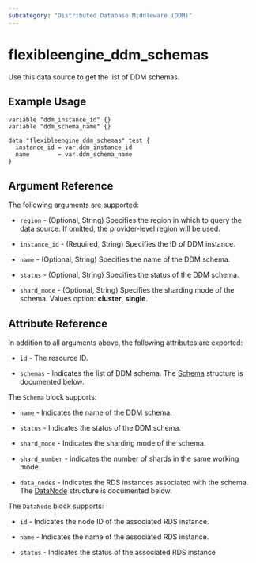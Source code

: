 ```yaml
---
subcategory: "Distributed Database Middleware (DDM)"
---
```


# flexibleengine_ddm_schemas

Use this data source to get the list of DDM schemas.

## Example Usage

```hcl
variable "ddm_instance_id" {}
variable "ddm_schema_name" {}

data "flexibleengine_ddm_schemas" test {
  instance_id = var.ddm_instance_id
  name        = var.ddm_schema_name
}
```

## Argument Reference

The following arguments are supported:

* `region` - (Optional, String) Specifies the region in which to query the data source.
  If omitted, the provider-level region will be used.

* `instance_id` - (Required, String) Specifies the ID of DDM instance.

* `name` - (Optional, String) Specifies the name of the DDM schema.

* `status` - (Optional, String) Specifies the status of the DDM schema.

* `shard_mode` - (Optional, String) Specifies the sharding mode of the schema. Values option: **cluster**, **single**.

## Attribute Reference

In addition to all arguments above, the following attributes are exported:

* `id` - The resource ID.

* `schemas` - Indicates the list of DDM schema.
  The [Schema](#DdmSchemas_Schema) structure is documented below.

<a name="DdmSchemas_Schema"></a>
The `Schema` block supports:

* `name` - Indicates the name of the DDM schema.

* `status` - Indicates the status of the DDM schema.

* `shard_mode` - Indicates the sharding mode of the schema.

* `shard_number` - Indicates the number of shards in the same working mode.

* `data_nodes` - Indicates the RDS instances associated with the schema.
  The [DataNode](#DdmSchemas_SchemaDataNode) structure is documented below.

<a name="DdmSchemas_SchemaDataNode"></a>
The `DataNode` block supports:

* `id` - Indicates the node ID of the associated RDS instance.

* `name` - Indicates the name of the associated RDS instance.

* `status` - Indicates the status of the associated RDS instance
